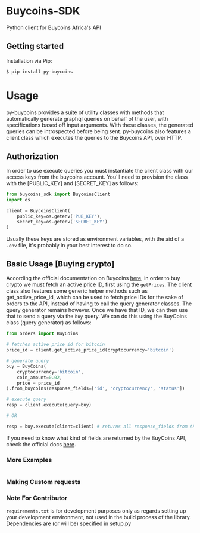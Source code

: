 # Buycoins-SDK
Python client for Buycoins Africa's API

## Getting started
Installation via Pip:

```bash
$ pip install py-buycoins
```

# Usage
py-buycoins provides a suite of utility classes with methods that automatically generate graphql queries on behalf of the user, with specifications based off input arguments. With these classes, the generated queries can be introspected before being sent. py-buycoins also features a client class which executes the queries to the Buycoins API, over HTTP.


## Authorization
In order to use execute queries you must instantiate the client class with our access keys from the buycoins account. You'll need to provision the class with the \[PUBLIC_KEY\] and \[SECRET_KEY\] as follows:

```python
from buycoins_sdk import BuycoinsClient
import os

client = BuycoinsClient(
    public_key=os.getenv('PUB_KEY'),
    secret_key=os.getenv('SECRET_KEY')
)

```

Usually these keys are stored as environment variables, with the aid of a `.env` file, it's probably in your best interest to do so.


## Basic Usage [Buying crypto]
According the official documentation on Buycoins [here](https://developers.buycoins.africa/), in order to buy crypto we must fetch an active price ID, first using the `getPrices`. The client class also features some generic helper methods such as get_active_price_id, which can be used to fetch price IDs for the sake of orders to the API, instead of having to call the query generator classes. The query generator remains however. Once we have that ID, we can then use that to send a query via the `buy` query. We can do this using the BuyCoins class (query generator) as follows:

```python
from orders import BuyCoins

# fetches active price id for bitcoin
price_id = client.get_active_price_id(cryptocurrency='bitcoin') 

# generate query
buy = BuyCoins(
    cryptocurrency='bitcoin',
    coin_amount=0.02,
    price = price_id
).from_buycoins(response_fields=['id', 'cryptocurrency', 'status'])

# execute query
resp = client.execute(query=buy)

# OR

resp = buy.execute(client=client) # returns all response_fields from API by default
```
If you need to know what kind of fields are returned by the BuyCoins API, check the official docs [here](https://developers.buycoins.africa/).


### More Examples
```python

```

### Making Custom requests


### Note For Contributor

```requirements.txt``` is for development purposes only as regards setting up your development environment, not used in the build process of the library. Dependencies are (or will be) specified in setup.py